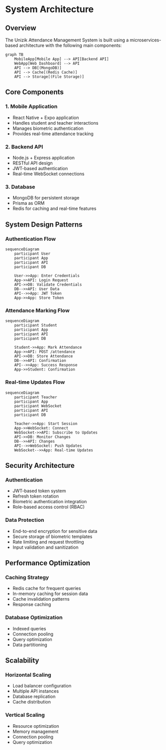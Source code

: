 # System Architecture

## Overview

The Unizik Attendance Management System is built using a microservices-based architecture with the following main components:

```mermaid
graph TB
    MobileApp[Mobile App] --> API[Backend API]
    WebApp[Web Dashboard] --> API
    API --> DB[(MongoDB)]
    API --> Cache[(Redis Cache)]
    API --> Storage[(File Storage)]
```

## Core Components

### 1. Mobile Application
- React Native + Expo application
- Handles student and teacher interactions
- Manages biometric authentication
- Provides real-time attendance tracking

### 2. Backend API
- Node.js + Express application
- RESTful API design
- JWT-based authentication
- Real-time WebSocket connections

### 3. Database
- MongoDB for persistent storage
- Prisma as ORM
- Redis for caching and real-time features

## System Design Patterns

### Authentication Flow
```mermaid
sequenceDiagram
    participant User
    participant App
    participant API
    participant DB
    
    User->>App: Enter Credentials
    App->>API: Login Request
    API->>DB: Validate Credentials
    DB-->>API: User Data
    API-->>App: JWT Token
    App->>App: Store Token
```

### Attendance Marking Flow
```mermaid
sequenceDiagram
    participant Student
    participant App
    participant API
    participant DB
    
    Student->>App: Mark Attendance
    App->>API: POST /attendance
    API->>DB: Store Attendance
    DB-->>API: Confirmation
    API-->>App: Success Response
    App->>Student: Confirmation
```

### Real-time Updates Flow
```mermaid
sequenceDiagram
    participant Teacher
    participant App
    participant WebSocket
    participant API
    participant DB
    
    Teacher->>App: Start Session
    App->>WebSocket: Connect
    WebSocket->>API: Subscribe to Updates
    API->>DB: Monitor Changes
    DB-->>API: Changes
    API-->>WebSocket: Push Updates
    WebSocket-->>App: Real-time Updates
```

## Security Architecture

### Authentication
- JWT-based token system
- Refresh token rotation
- Biometric authentication integration
- Role-based access control (RBAC)

### Data Protection
- End-to-end encryption for sensitive data
- Secure storage of biometric templates
- Rate limiting and request throttling
- Input validation and sanitization

## Performance Optimization

### Caching Strategy
- Redis cache for frequent queries
- In-memory caching for session data
- Cache invalidation patterns
- Response caching

### Database Optimization
- Indexed queries
- Connection pooling
- Query optimization
- Data partitioning

## Scalability

### Horizontal Scaling
- Load balancer configuration
- Multiple API instances
- Database replication
- Cache distribution

### Vertical Scaling
- Resource optimization
- Memory management
- Connection pooling
- Query optimization